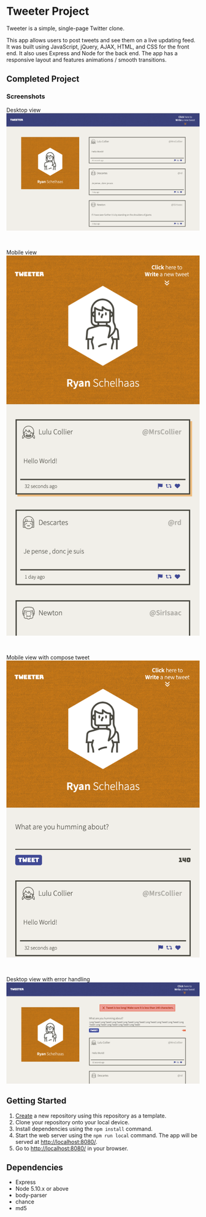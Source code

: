 # Tweeter Project

Tweeter is a simple, single-page Twitter clone.

This app allows users to post tweets and see them on a live updating feed. It was built using JavaScript, jQuery, AJAX, HTML, and CSS for the front end. It also uses Express and Node for the back end. The app has a responsive layout and features animations / smooth transitions.

## Completed Project

### Screenshots

Desktop view
!["Desktop View"](https://github.com/VagrantGinger68/tweeter/blob/master/docs/DesktopView.png?raw=true)

</br>

Mobile view
!["Mobile View"](https://github.com/VagrantGinger68/tweeter/blob/master/docs/MobileView.png?raw=true)

</br>

Mobile view with compose tweet
!["Mobile View with compose tweet"](https://github.com/VagrantGinger68/tweeter/blob/master/docs/MobileViewComposeTweet.png?raw=true)

</br>

Desktop view with error handling
!["Desktop View with error handling"](https://github.com/VagrantGinger68/tweeter/blob/master/docs/DesktopErrorView.png?raw=true)

## Getting Started

1. [Create](https://docs.github.com/en/repositories/creating-and-managing-repositories/creating-a-repository-from-a-template) a new repository using this repository as a template.
2. Clone your repository onto your local device.
3. Install dependencies using the `npm install` command.
3. Start the web server using the `npm run local` command. The app will be served at <http://localhost:8080/>.
4. Go to <http://localhost:8080/> in your browser.

## Dependencies

- Express
- Node 5.10.x or above
- body-parser
- chance
- md5